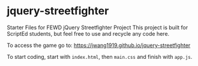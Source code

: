 # jquery-streetfighter
Starter Files for FEWD jQuery Streetfighter Project
This project is built for ScriptEd students, but feel free to use and recycle any code here.

To access the game go to:
https://jwang1919.github.io/jquery-streetfighter

To start coding, start with `index.html`, then `main.css` and finish with `app.js`.
